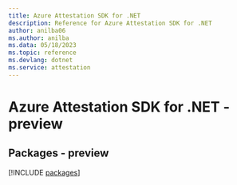 ```yaml
---
title: Azure Attestation SDK for .NET
description: Reference for Azure Attestation SDK for .NET
author: anilba06
ms.author: anilba
ms.data: 05/18/2023
ms.topic: reference
ms.devlang: dotnet
ms.service: attestation
---
```

# Azure Attestation SDK for .NET - preview
## Packages - preview
[!INCLUDE [packages](attestation-index.md)]